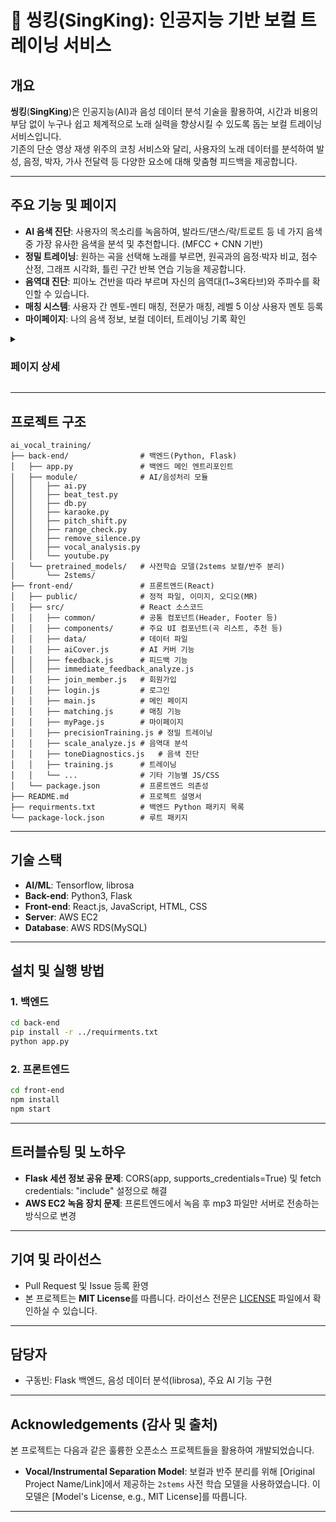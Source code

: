 # 🎤 씽킹(SingKing): 인공지능 기반 보컬 트레이닝 서비스

## 개요

**씽킹**(**SingKing**)은 인공지능(AI)과 음성 데이터 분석 기술을 활용하여, 시간과 비용의 부담 없이 누구나 쉽고 체계적으로 노래 실력을 향상시킬 수 있도록 돕는 보컬 트레이닝 서비스입니다.  
기존의 단순 영상 재생 위주의 코칭 서비스와 달리, 사용자의 노래 데이터를 분석하여 발성, 음정, 박자, 가사 전달력 등 다양한 요소에 대해 맞춤형 피드백을 제공합니다.

---

## 주요 기능 및 페이지

- **AI 음색 진단**: 사용자의 목소리를 녹음하여, 발라드/댄스/락/트로트 등 네 가지 음색 중 가장 유사한 음색을 분석 및 추천합니다. (MFCC + CNN 기반)
- **정밀 트레이닝**: 원하는 곡을 선택해 노래를 부르면, 원곡과의 음정·박자 비교, 점수 산정, 그래프 시각화, 틀린 구간 반복 연습 기능을 제공합니다.
- **음역대 진단**: 피아노 건반을 따라 부르며 자신의 음역대(1~3옥타브)와 주파수를 확인할 수 있습니다.
- **매칭 시스템**: 사용자 간 멘토-멘티 매칭, 전문가 매칭, 레벨 5 이상 사용자 멘토 등록
- **마이페이지**: 나의 음색 정보, 보컬 데이터, 트레이닝 기록 확인

<details>
<summary><h3>페이지 상세</h3></summary>

<details>
<summary><b>메인 페이지</b></summary>

서비스의 주요 정보를 한눈에 확인할 수 있습니다.

<img src="https://github.com/user-attachments/assets/952f1263-2318-409a-b476-700717aebc5f" width="40%" />

- 최상단에서 사용자 정보 확인
- 최근 정밀 트레이닝 기록, 점수 비교, 주간 랭킹 등 제공

</details>

<details>
<summary><b>트레이닝 페이지</b></summary>

노래를 부르고 실시간 피드백을 받을 수 있습니다.

<img src="https://github.com/user-attachments/assets/36b942c0-7ef2-4e69-aecd-fb53d7d33364" width="40%" />

- 4가지 핵심 트레이닝 기능 제공

</details>

<details>
<summary><b>AI 음색 진단</b></summary>

사용자의 목소리를 녹음하여, 네 가지 음색 중 가장 유사한 음색을 분석 및 추천합니다. (MFCC + CNN 기반)

<img src="https://github.com/user-attachments/assets/44b9d4db-fe26-48cc-811c-8d238f8712f2" width="40%" />
<img src="https://github.com/user-attachments/assets/b776150a-f792-44f9-bb76-b0d130e3d72c" width="40%" />

- 마이크 버튼으로 음성 녹음
- 발라드/댄스/락/트로트 중 유사 음색 분석

</details>

<details>
<summary><b>정밀 트레이닝</b></summary>

원하는 곡을 선택해 노래를 부르면, 원곡과의 음정·박자 비교, 점수 산정, 그래프 시각화, 틀린 구간 반복 연습 기능을 제공합니다.

<img src="https://github.com/user-attachments/assets/9cceae9a-cbfc-4656-961a-3c62b8dbd509" width="19%" />
<img src="https://github.com/user-attachments/assets/b965e78c-4be9-4101-824a-de1c59b697e8" width="19%" />
<img src="https://github.com/user-attachments/assets/5722ec76-cec1-4f8c-abbc-336baa6281a6" width="19%" />
<img src="https://github.com/user-attachments/assets/401ba3bf-9ba2-454e-a170-e06760d33c82" width="19%" />
<img src="https://github.com/user-attachments/assets/82197c44-afbd-4ace-8198-708f060332d7" width="19%" />

- 음정/박자 비교 및 점수 산정
- 그래프 시각화, 틀린 구간 반복 연습

</details>

<details>
<summary><b>음역대 진단</b></summary>

피아노 건반을 따라 부르며 자신의 음역대(1~3옥타브)와 주파수를 확인할 수 있습니다.

<img src="https://github.com/user-attachments/assets/c48378c5-ad99-4d79-b4f5-7259cd6844bf" width="40%" />

- 피아노 음정 따라 부르기, 주파수 시각화

</details>

<details>
<summary><b>매칭 페이지</b></summary>

사용자 간 멘토-멘티 매칭, 전문가 매칭(예정), 레벨 5 이상 사용자 멘토 등록 기능(예정)

<img src="https://github.com/user-attachments/assets/84711f62-c9e5-4fb3-8b0c-232a9d062839" width="40%" />
<img src="https://github.com/user-attachments/assets/87e46a35-395a-4bbd-a6b0-e57f4e109b85" width="40%" />

</details>

<details>
<summary><b>마이페이지</b></summary>

나의 음색 정보, 보컬 데이터, 트레이닝 기록 확인(일부 예정)

<img src="https://github.com/user-attachments/assets/dd010647-f565-43e1-8ef3-c4321c95b49f" width="40%" />

</details>
</details>

---

## 프로젝트 구조

```
ai_vocal_training/
├── back-end/                # 백엔드(Python, Flask)
│   ├── app.py               # 백엔드 메인 엔트리포인트
│   ├── module/              # AI/음성처리 모듈
│   │   ├── ai.py
│   │   ├── beat_test.py
│   │   ├── db.py
│   │   ├── karaoke.py
│   │   ├── pitch_shift.py
│   │   ├── range_check.py
│   │   ├── remove_silence.py
│   │   ├── vocal_analysis.py
│   │   └── youtube.py
│   └── pretrained_models/   # 사전학습 모델(2stems 보컬/반주 분리)
│       └── 2stems/
├── front-end/               # 프론트엔드(React)
│   ├── public/              # 정적 파일, 이미지, 오디오(MR)
│   ├── src/                 # React 소스코드
│   │   ├── common/          # 공통 컴포넌트(Header, Footer 등)
│   │   ├── components/      # 주요 UI 컴포넌트(곡 리스트, 추천 등)
│   │   ├── data/            # 데이터 파일
│   │   ├── aiCover.js       # AI 커버 기능
│   │   ├── feedback.js      # 피드백 기능
│   │   ├── immediate_feedback_analyze.js
│   │   ├── join_member.js   # 회원가입
│   │   ├── login.js         # 로그인
│   │   ├── main.js          # 메인 페이지
│   │   ├── matching.js      # 매칭 기능
│   │   ├── myPage.js        # 마이페이지
│   │   ├── precisionTraining.js # 정밀 트레이닝
│   │   ├── scale_analyze.js # 음역대 분석
│   │   ├── toneDiagnostics.js   # 음색 진단
│   │   ├── training.js      # 트레이닝
│   │   └── ...              # 기타 기능별 JS/CSS
│   └── package.json         # 프론트엔드 의존성
├── README.md                # 프로젝트 설명서
├── requirments.txt          # 백엔드 Python 패키지 목록
└── package-lock.json        # 루트 패키지
```

---

## 기술 스택

- **AI/ML**: Tensorflow, librosa
- **Back-end**: Python3, Flask
- **Front-end**: React.js, JavaScript, HTML, CSS
- **Server**: AWS EC2
- **Database**: AWS RDS(MySQL)

---

## 설치 및 실행 방법

### 1. 백엔드

```bash
cd back-end
pip install -r ../requirments.txt
python app.py
```

### 2. 프론트엔드

```bash
cd front-end
npm install
npm start
```

---

## 트러블슈팅 및 노하우

- **Flask 세션 정보 공유 문제**: CORS(app, supports_credentials=True) 및 fetch credentials: "include" 설정으로 해결
- **AWS EC2 녹음 장치 문제**: 프론트엔드에서 녹음 후 mp3 파일만 서버로 전송하는 방식으로 변경

---

## 기여 및 라이선스

- Pull Request 및 Issue 등록 환영
- 본 프로젝트는 **MIT License**를 따릅니다. 라이선스 전문은 [LICENSE](링크/to/LICENSE) 파일에서 확인하실 수 있습니다.

---

## 담당자

- 구동빈: Flask 백엔드, 음성 데이터 분석(librosa), 주요 AI 기능 구현

---

## Acknowledgements (감사 및 출처)

본 프로젝트는 다음과 같은 훌륭한 오픈소스 프로젝트들을 활용하여 개발되었습니다.

- **Vocal/Instrumental Separation Model**: 보컬과 반주 분리를 위해 [Original Project Name/Link]에서 제공하는 `2stems` 사전 학습 모델을 사용하였습니다. 이 모델은 [Model's License, e.g., MIT License]를 따릅니다.

---
